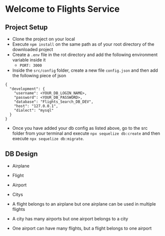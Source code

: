 # Welcome to Flights Service

## Project Setup
- Clone the project on your local
- Execute `npm install` on the same path as of your root directory of the downloaded project
- Create a `.env` file in the rot directory and add the following environment variable inside it
    - `PORT: 3000`
- Inside the `src/config` folder, create a new file `config.json` and then add the following piece of json
```
{
  "development": {
    "username": <YOUR_DB_LOGIN_NAME>,
    "password": <YOUR_DB_PASSWORD>,
    "database": "Flights_Search_DB_DEV",
    "host": "127.0.0.1",
    "dialect": "mysql"
  }
}
```
- Once you have added your db config as listed above, go to the src folder from your terminal and execute `npx sequelize db:create` and then execute `npx sequelize db:migrate`.

## DB Design
  - Airplane
  - Flight
  - Airport
  - Citys

  - A flight belongs to an airplane but one airplane can be used in multiple flights
  - A city has many airports but one airport belongs to a city
  - One airport can have many flights, but a flight belongs to one airport